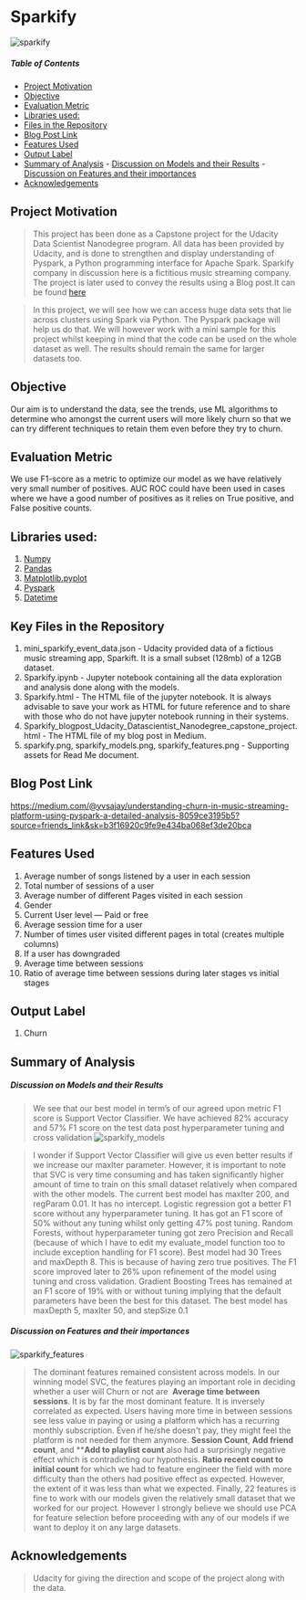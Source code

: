 # Sparkify
![sparkify](sparkify.png)


##### Table of Contents  
- [Project Motivation](#project-motivation)
- [Objective](#objective)
- [Evaluation Metric](#evaluation-metric)
- [Libraries used:](#libraries-used-)
- [Files in the Repository](#files-in-the-repository)
- [Blog Post Link](#blog-post-link)
- [Features Used](#features-used)
- [Output Label](#output-label)
- [Summary of Analysis](#summary-of-analysis)
      - [Discussion on Models and their Results](#discussion-on-models-and-their-results)
      - [Discussion on Features and their importances](#discussion-on-features-and-their-importances)
- [Acknowledgements](#acknowledgements)

## Project Motivation
>This project has been done as a Capstone project for the Udacity Data Scientist Nanodegree program. All data has been provided by Udacity, and is done to strengthen and display understanding of Pyspark, a Python programming interface for Apache Spark. Sparkify company in discussion here is a fictitious music streaming company. The project is later used to convey the results using a Blog post.It can be found [here](https://medium.com/@yvsajay/understanding-churn-in-music-streaming-platform-using-pyspark-a-detailed-analysis-8059ce3195b5?source=friends_link&sk=b3f16920c9fe9e434ba068ef3de20bca)

>In this project, we will see how we can access huge data sets that lie across clusters using Spark via Python. The Pyspark package will help us do that. We will however work with a mini sample for this project whilst keeping in mind that the code can be used on the whole dataset as well. The results should remain the same for larger datasets too.

## Objective
Our aim is to understand the data, see the trends, use ML algorithms to determine who amongst the current users will more likely churn so that we can try different techniques to retain them even before they try to churn.

## Evaluation Metric
We use F1-score as a metric to optimize our model as we have relatively very small number of positives. AUC ROC could have been used in cases where we have a good number of positives as it relies on True positive, and False positive counts.

## Libraries used:
1. [Numpy](https://www.numpy.org/)
2. [Pandas](https://pandas.pydata.org/)
3. [Matplotlib.pyplot](https://matplotlib.org/api/_as_gen/matplotlib.pyplot.html)
4. [Pyspark](https://spark.apache.org/docs/latest/api/python/pyspark.html)
5. [Datetime](https://docs.python.org/2/library/datetime.html)

## Key Files in the Repository
1. mini_sparkify_event_data.json - Udacity provided data of a fictious music streaming app, Sparkift. It is a small subset (128mb) of a 12GB dataset.
2. Sparkify.ipynb - Jupyter notebook containing all the data exploration and analysis done along with the models.
3. Sparkify.html - The HTML file of the jupyter notebook. It is always advisable to save your work as HTML for future reference and to share with those who do not have jupyter notebook running in their systems.
4. Sparkify_blogpost_Udacity_Datascientist_Nanodegree_capstone_project.html - The HTML file of my blog post in Medium.
4. sparkify.png, sparkify_models.png, sparkify_features.png - Supporting assets for Read Me document.

## Blog Post Link
https://medium.com/@yvsajay/understanding-churn-in-music-streaming-platform-using-pyspark-a-detailed-analysis-8059ce3195b5?source=friends_link&sk=b3f16920c9fe9e434ba068ef3de20bca

## Features Used
1. Average number of songs listened by a user in each session
2. Total number of sessions of a user
3. Average number of different Pages visited in each session
4. Gender
5. Current User level — Paid or free
6. Average session time for a user
7. Number of times user visited different pages in total (creates multiple columns)
8. If a user has downgraded
9. Average time between sessions
10. Ratio of average time between sessions during later stages vs initial stages

## Output Label
1. Churn

## Summary of Analysis
##### Discussion on Models and their Results
>We see that our best model in term’s of our agreed upon metric F1 score is Support Vector Classifier. We have achieved 82% accuracy and 57% F1 score on the test data post hyperparameter tuning and cross validation
![sparkify_models](sparkify_models.png)

>I wonder if Support Vector Classifier will give us even better results if we increase our maxIter parameter. However, it is important to note that SVC is very time consuming and has taken significantly higher amount of time to train on this small dataset relatively when compared with the other models. The current best model has maxIter 200, and regParam 0.01. It has no intercept.
>Logistic regression got a better F1 score without any hyperparameter tuning. It has got an F1 score of 50% without any tuning whilst only getting 47% post tuning.
>Random Forests, without hyperparameter tuning got zero Precision and Recall (because of which I have to edit my evaluate_model function too to include exception handling for F1 score). Best model had 30 Trees and maxDepth 8. This is because of having zero true positives. The F1 score improved later to 26% upon refinement of the model using tuning and cross validation.
>Gradient Boosting Trees has remained at an F1 score of 19% with or without tuning implying that the default parameters have been the best for this dataset. The best model has maxDepth 5, maxIter 50, and stepSize 0.1

##### Discussion on Features and their importances
![sparkify_features](sparkify_features.png)
>The dominant features remained consistent across models.
In our winning model SVC, the features playing an important role in deciding whether a user will Churn or not are 
>**Average time between sessions**. It is by far the most dominant feature. It is inversely correlated as expected. Users having more time in between sessions see less value in paying or using a platform which has a recurring monthly subscription. Even if he/she doesn't pay, they might feel the platform is not needed for them anymore.
>**Session Count**, **Add friend count**, and ****Add to playlist count** also had a surprisingly negative effect which is contradicting our hypothesis.
>**Ratio recent count to initial count** for which we had to feature engineer the field with more difficulty than the others had positive effect as expected. However, the extent of it was less than what we expected.
>Finally, 22 features is fine to work with our models given the relatively small dataset that we worked for our project. However I strongly believe we should use PCA for feature selection before proceeding with any of our models if we want to deploy it on any large datasets.

## Acknowledgements 
>Udacity for giving the direction and scope of the project along with the data.
